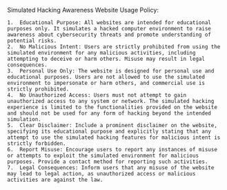 Simulated Hacking Awareness Website Usage Policy:

	1.	Educational Purpose: All websites are intended for educational purposes only. It simulates a hacked computer environment to raise awareness about cybersecurity threats and promote understanding of potential risks.
	2.	No Malicious Intent: Users are strictly prohibited from using the simulated environment for any malicious activities, including attempting to deceive or harm others. Misuse may result in legal consequences.
	3.	Personal Use Only: The website is designed for personal use and educational purposes. Users are not allowed to use the simulated environment to impersonate or harm others, and commercial use is strictly prohibited.
	4.	No Unauthorized Access: Users must not attempt to gain unauthorized access to any system or network. The simulated hacking experience is limited to the functionalities provided on the website and should not be used for any form of hacking beyond the intended simulation.
	5.	Clear Disclaimer: Include a prominent disclaimer on the website, specifying its educational purpose and explicitly stating that any attempt to use the simulated hacking features for malicious intent is strictly forbidden.
	6.	Report Misuse: Encourage users to report any instances of misuse or attempts to exploit the simulated environment for malicious purposes. Provide a contact method for reporting such activities.
	7.	Legal Consequences: Inform users that any misuse of the website may lead to legal action, as unauthorized access or malicious activities are against the law.
